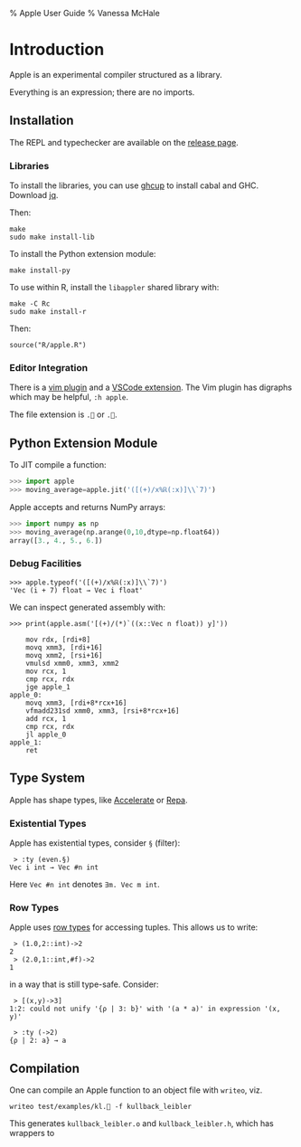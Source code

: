 % Apple User Guide
% Vanessa McHale

# Introduction

Apple is an experimental compiler structured as a library.

Everything is an expression; there are no imports.

## Installation

The REPL and typechecker are available on the [release page](https://github.com/vmchale/apple/releases).

### Libraries

To install the libraries, you can use [ghcup](https://www.haskell.org/ghcup/) to install cabal and GHC. Download [jq](https://jqlang.github.io/jq/).

Then:

```
make
sudo make install-lib
```

To install the Python extension module:

```
make install-py
```

To use within R, install the `libappler` shared library with:

```
make -C Rc
sudo make install-r
```

Then:

```
source("R/apple.R")
```

### Editor Integration

There is a [vim plugin](https://github.com/vmchale/apple/tree/canon/vim) and a
[VSCode extension](https://marketplace.visualstudio.com/items?itemName=vmchale.apple). The Vim plugin has digraphs which may be helpful, `:h apple`.

The file extension is `.🍎` or `.🍏`.

## Python Extension Module

To JIT compile a function:

```python
>>> import apple
>>> moving_average=apple.jit('([(+)/x%ℝ(:x)]\\`7)')
```

Apple accepts and returns NumPy arrays:

```python
>>> import numpy as np
>>> moving_average(np.arange(0,10,dtype=np.float64))
array([3., 4., 5., 6.])
```

### Debug Facilities

```
>>> apple.typeof('([(+)/x%ℝ(:x)]\\`7)')
'Vec (i + 7) float → Vec i float'
```

We can inspect generated assembly with:

```
>>> print(apple.asm('[(+)/(*)`((x::Vec n float)) y]'))

    mov rdx, [rdi+8]
    movq xmm3, [rdi+16]
    movq xmm2, [rsi+16]
    vmulsd xmm0, xmm3, xmm2
    mov rcx, 1
    cmp rcx, rdx
    jge apple_1
apple_0:
    movq xmm3, [rdi+8*rcx+16]
    vfmadd231sd xmm0, xmm3, [rsi+8*rcx+16]
    add rcx, 1
    cmp rcx, rdx
    jl apple_0
apple_1:
    ret
```

## Type System

Apple has shape types, like
[Accelerate](https://hackage.haskell.org/package/accelerate) or
[Repa](https://hackage.haskell.org/package/repa).

### Existential Types

Apple has existential types, consider `§` (filter):

```
 > :ty (even.§)
Vec i int → Vec #n int
```

Here `Vec #n int` denotes `∃m. Vec m int`.

### Row Types

Apple uses [row types](http://blog.vmchale.com/article/row-types) for accessing
tuples. This allows us to write:

```
 > (1.0,2::int)->2
2
 > (2.0,1::int,#f)->2
1
```

in a way that is still type-safe. Consider:

```
 > [(x,y)->3]
1:2: could not unify '{ρ | 3: b}' with '(a * a)' in expression '(x, y)'
```

```
 > :ty (->2)
{ρ | 2: a} → a
```

## Compilation

One can compile an Apple function to an object file with `writeo`, viz.

```
writeo test/examples/kl.🍎 -f kullback_leibler
```

This generates `kullback_leibler.o` and `kullback_leibler.h`, which has wrappers
to
